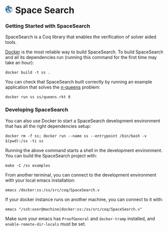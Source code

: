 <img src="https://raw.githubusercontent.com/konne88/SpaceSearch/master/logo/logo.png" width="25px"> Space Search
================

### Getting Started with SpaceSearch

SpaceSearch is a Coq library that enables the verification of solver aided
tools. 

[Docker][docker] is the most reliable way to build SpaceSearch. To build
SpaceSearch and all its dependencies run (running this command for the first time
may take an hour):

    docker build -t ss .

You can check that SpaceSearch built correctly by running an example application
that solves the [n-queens][queens] problem:

    docker run ss ss/queens.rkt 8

[queens]: https://en.wikipedia.org/wiki/Eight_queens_puzzle 
[docker]: https://docs.docker.com/engine/installation/

### Developing SpaceSearch

You can also use Docker to start a SpaceSearch development environment that has
all the right dependencies setup: 

    docker rm -f ss; docker run --name ss --entrypoint /bin/bash -v $(pwd):/ss -ti ss

Running the above command starts a shell in the development environment. You can
build the SpaceSearch project with:

    make -C /ss examples

From another terminal, you can connect to the development environment with your local emacs installation:

    emacs /docker:ss:/ss/src/coq/SpaceSearch.v

If your docker instance runs on another machine, you can connect to it with:

    emacs "/ssh:user@machine|docker:ss:/ss/src/coq/SpaceSearch.v"

Make sure your emacs has `ProofGeneral` and `docker-tramp` installed, and 
`enable-remote-dir-locals` must be set.
